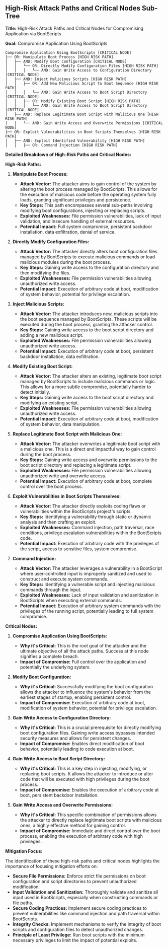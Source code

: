 ## High-Risk Attack Paths and Critical Nodes Sub-Tree

**Title:** High-Risk Attack Paths and Critical Nodes for Compromising Application via BootScripts

**Goal:** Compromise Application Using BootScripts

```
Compromise Application Using BootScripts [CRITICAL NODE]
├── OR: Manipulate Boot Process [HIGH RISK PATH]
│   ├── AND: Modify Boot Configuration [CRITICAL NODE]
│   │   └── OR: Directly Modify Configuration Files [HIGH RISK PATH]
│   │   │   └── AND: Gain Write Access to Configuration Directory [CRITICAL NODE]
│   ├── AND: Inject Malicious Scripts [HIGH RISK PATH]
│   │   ├── OR: Add New Malicious Script to Boot Sequence [HIGH RISK PATH]
│   │   │   └── AND: Gain Write Access to Boot Script Directory [CRITICAL NODE]
│   │   ├── OR: Modify Existing Boot Script [HIGH RISK PATH]
│   │   │   └── AND: Gain Write Access to Boot Script Directory [CRITICAL NODE]
│   ├── AND: Replace Legitimate Boot Script with Malicious One [HIGH RISK PATH]
│   │   └── AND: Gain Write Access and Overwrite Permissions [CRITICAL NODE]
├── OR: Exploit Vulnerabilities in Boot Scripts Themselves [HIGH RISK PATH]
│   ├── AND: Exploit Identified Vulnerability [HIGH RISK PATH]
│   │   ├── OR: Command Injection [HIGH RISK PATH]
```

**Detailed Breakdown of High-Risk Paths and Critical Nodes:**

**High-Risk Paths:**

1. **Manipulate Boot Process:**
    * **Attack Vector:** The attacker aims to gain control of the system by altering the boot process managed by BootScripts. This allows for the execution of malicious code before the operating system fully loads, granting significant privileges and persistence.
    * **Key Steps:** This path encompasses several sub-paths involving modifying boot configurations, injecting or replacing scripts.
    * **Exploited Weaknesses:**  File permission vulnerabilities, lack of input validation, and insecure handling of external resources.
    * **Potential Impact:** Full system compromise, persistent backdoor installation, data exfiltration, denial of service.

2. **Directly Modify Configuration Files:**
    * **Attack Vector:** The attacker directly alters boot configuration files managed by BootScripts to execute malicious commands or load malicious modules during the boot process.
    * **Key Steps:** Gaining write access to the configuration directory and then modifying the files.
    * **Exploited Weaknesses:** File permission vulnerabilities allowing unauthorized write access.
    * **Potential Impact:** Execution of arbitrary code at boot, modification of system behavior, potential for privilege escalation.

3. **Inject Malicious Scripts:**
    * **Attack Vector:** The attacker introduces new, malicious scripts into the boot sequence managed by BootScripts. These scripts will be executed during the boot process, granting the attacker control.
    * **Key Steps:** Gaining write access to the boot script directory and adding a new malicious script.
    * **Exploited Weaknesses:** File permission vulnerabilities allowing unauthorized write access.
    * **Potential Impact:** Execution of arbitrary code at boot, persistent backdoor installation, data exfiltration.

4. **Modify Existing Boot Script:**
    * **Attack Vector:** The attacker alters an existing, legitimate boot script managed by BootScripts to include malicious commands or logic. This allows for a more subtle compromise, potentially harder to detect initially.
    * **Key Steps:** Gaining write access to the boot script directory and modifying an existing script.
    * **Exploited Weaknesses:** File permission vulnerabilities allowing unauthorized write access.
    * **Potential Impact:** Execution of arbitrary code at boot, modification of system behavior, data manipulation.

5. **Replace Legitimate Boot Script with Malicious One:**
    * **Attack Vector:** The attacker overwrites a legitimate boot script with a malicious one. This is a direct and impactful way to gain control during the boot process.
    * **Key Steps:** Gaining write access and overwrite permissions to the boot script directory and replacing a legitimate script.
    * **Exploited Weaknesses:** File permission vulnerabilities allowing unauthorized write and overwrite access.
    * **Potential Impact:** Execution of arbitrary code at boot, complete control over the boot process.

6. **Exploit Vulnerabilities in Boot Scripts Themselves:**
    * **Attack Vector:** The attacker directly exploits coding flaws or vulnerabilities within the BootScripts project's scripts.
    * **Key Steps:** Identifying a vulnerability through static or dynamic analysis and then crafting an exploit.
    * **Exploited Weaknesses:** Command injection, path traversal, race conditions, privilege escalation vulnerabilities within the BootScripts code.
    * **Potential Impact:**  Execution of arbitrary code with the privileges of the script, access to sensitive files, system compromise.

7. **Command Injection:**
    * **Attack Vector:** The attacker leverages a vulnerability in a BootScript where user-controlled input is improperly sanitized and used to construct and execute system commands.
    * **Key Steps:** Identifying a vulnerable script and injecting malicious commands through the input.
    * **Exploited Weaknesses:** Lack of input validation and sanitization in BootScripts when executing external commands.
    * **Potential Impact:** Execution of arbitrary system commands with the privileges of the running script, potentially leading to full system compromise.

**Critical Nodes:**

1. **Compromise Application Using BootScripts:**
    * **Why it's Critical:** This is the root goal of the attacker and the ultimate objective of all the attack paths. Success at this node signifies a complete breach.
    * **Impact of Compromise:** Full control over the application and potentially the underlying system.

2. **Modify Boot Configuration:**
    * **Why it's Critical:** Successfully modifying the boot configuration allows the attacker to influence the system's behavior from the earliest stages of startup, enabling persistent control.
    * **Impact of Compromise:** Execution of arbitrary code at boot, modification of system behavior, potential for privilege escalation.

3. **Gain Write Access to Configuration Directory:**
    * **Why it's Critical:** This is a crucial prerequisite for directly modifying boot configuration files. Gaining write access bypasses intended security measures and allows for persistent changes.
    * **Impact of Compromise:** Enables direct modification of boot behavior, potentially leading to code execution at boot.

4. **Gain Write Access to Boot Script Directory:**
    * **Why it's Critical:** This is a key step in injecting, modifying, or replacing boot scripts. It allows the attacker to introduce or alter code that will be executed with high privileges during the boot process.
    * **Impact of Compromise:** Enables the execution of arbitrary code at boot, persistent backdoor installation.

5. **Gain Write Access and Overwrite Permissions:**
    * **Why it's Critical:** This specific combination of permissions allows the attacker to directly replace legitimate boot scripts with malicious ones, a highly effective method for gaining control.
    * **Impact of Compromise:** Immediate and direct control over the boot process, enabling the execution of arbitrary code with high privileges.

**Mitigation Focus:**

The identification of these high-risk paths and critical nodes highlights the importance of focusing mitigation efforts on:

* **Secure File Permissions:**  Enforce strict file permissions on boot configuration and script directories to prevent unauthorized modification.
* **Input Validation and Sanitization:**  Thoroughly validate and sanitize all input used in BootScripts, especially when constructing commands or file paths.
* **Secure Coding Practices:**  Implement secure coding practices to prevent vulnerabilities like command injection and path traversal within BootScripts.
* **Integrity Checks:** Implement mechanisms to verify the integrity of boot scripts and configuration files to detect unauthorized changes.
* **Principle of Least Privilege:** Run boot scripts with the minimum necessary privileges to limit the impact of potential exploits.